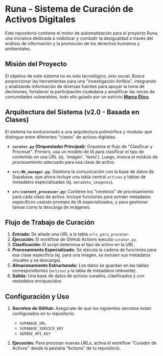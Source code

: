 # Runa - Sistema de Curación de Activos Digitales

Este repositorio contiene el motor de automatización para el proyecto Runa, una iniciativa dedicada a visibilizar y combatir la desigualdad a través del análisis de información y la promoción de los derechos humanos y ambientales.

## Misión del Proyecto

El objetivo de este sistema no es solo tecnológico, sino social. Busca proporcionar las herramientas para una "Investigación Anfibia", integrando y analizando información de diversas fuentes para apoyar la toma de decisiones, fortalecer la participación ciudadana y amplificar las voces de comunidades vulnerables, todo ello guiado por un estricto **[Marco Ético](MARCO_ETICO.md)**.

## Arquitectura del Sistema (v2.0 - Basada en Clases)

El sistema ha evolucionado a una arquitectura polimórfica y modular que distingue entre diferentes "clases" de activos digitales.

- **`curator.py` (Orquestador Principal):** Orquesta el flujo de "Clasificar y Procesar". Primero, usa un modelo de IA para clasificar el tipo de contenido en una URL (ej. 'imagen', 'texto'). Luego, invoca el módulo de procesamiento adecuado para esa clase de activo.

- **`src/db_manager.py`:** Gestiona la comunicación con la base de datos de Supabase, que ahora incluye una tabla central `activos` y tablas de metadatos especializadas (ej. `metadata_imagenes`).

- **`src/content_processor.py`:** Contiene los "cerebros" de procesamiento para cada clase de activo. Incluye funciones para extraer metadatos específicos usando prompts de IA especializados, y para gestionar tareas como la descarga de imágenes.

## Flujo de Trabajo de Curación

1.  **Entrada:** Se añade una URL a la tabla `urls_para_procesar`.
2.  **Ejecución:** El workflow de GitHub Actions ejecuta `curator.py`.
3.  **Clasificación:** El script determina el tipo de activo en la URL.
4.  **Procesamiento Especializado:** Se ejecuta la cadena de funciones para esa clase específica (ej. para una imagen, se extraen sus metadatos visuales y se descarga).
5.  **Almacenamiento Estructurado:** Los datos se guardan en las tablas correspondientes (`activos` y la tabla de metadatos relevante).
6.  **Salida:** Una base de datos de activos curados, clasificados y con metadatos enriquecidos.

## Configuración y Uso

1.  **Secretos de GitHub:** Asegúrate de que los siguientes secretos están configurados en tu repositorio:
    *   `SUPABASE_URL`
    *   `SUPABASE_SERVICE_KEY`
    *   `GEMINI_API_KEY`

2.  **Ejecución:** Para procesar nuevas URLs, activa el workflow "Curador de Activos" desde la pestaña "Actions" de tu repositorio.
